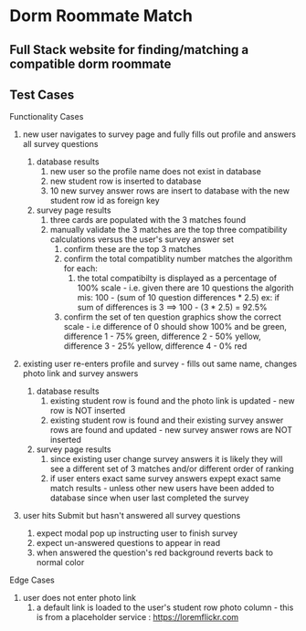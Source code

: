 # Dorm Roommate Match

## Full Stack website for finding/matching a compatible dorm roommate

## Test Cases

Functionality Cases

1. new user navigates to survey page and fully fills out profile and answers all survey questions
   1. database results
      1. new user so the profile name does not exist in database
      2. new student row is inserted to database
      3. 10 new survey answer rows are insert to database with the new student row id as foreign key
   2. survey page results
      1. three cards are populated with the 3 matches found
      2. manually validate the 3 matches are the top three compatibility calculations versus the user's survey answer set
         1. confirm these are the top 3 matches
         2. confirm the total compatiblity number matches the algorithm for each:
            1. the total compatibilty is displayed as a percentage of 100% scale - i.e. given there are 10 questions the algorith mis:  100 - (sum of 10 question differences * 2.5)   ex:  if sum of differences is 3 ==>  100 - (3 * 2.5) = 92.5%
         3. confirm the set of ten question graphics show the correct scale - i.e difference of 0 should show 100% and be green, difference 1 - 75% green, difference 2 - 50% yellow, difference 3 - 25% yellow, difference 4 - 0% red
2. existing user re-enters profile and survey - fills out same name, changes photo link and survey answers
   1. database results
      1. existing student row is found and the photo link is updated - new row is NOT inserted
      2. existing student row is found and their existing survey answer rows are found and updated - new survey answer rows are NOT inserted
   2. survey page results
      1. since existing user change survey answers it is likely they will see a different set of 3 matches and/or different order of ranking
      2. if user enters exact same survey answers expept exact same match results - unless other new users have been added to database since when user last completed the survey

3. user hits Submit but hasn't answered all survey questions
   1. expect modal pop up instructing user to finish survey
   2. expect un-answered questions to appear in read 
   3. when answered the question's red background reverts back to normal color

Edge Cases

1. user does not enter photo link
   1. a default link is loaded to the user's student row photo column  - this is from a placeholder service :  https://loremflickr.com